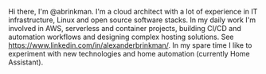 Hi there, I'm @abrinkman. I'm a cloud architect with a lot of experience in IT infrastructure, Linux and open source software stacks. In my daily work I'm involved in AWS, serverless and container projects, building CI/CD and automation workflows and designing complex hosting solutions. See https://www.linkedin.com/in/alexanderbrinkman/.
In my spare time I like to experiment with new technologies and home automation (currently Home Assistant).

